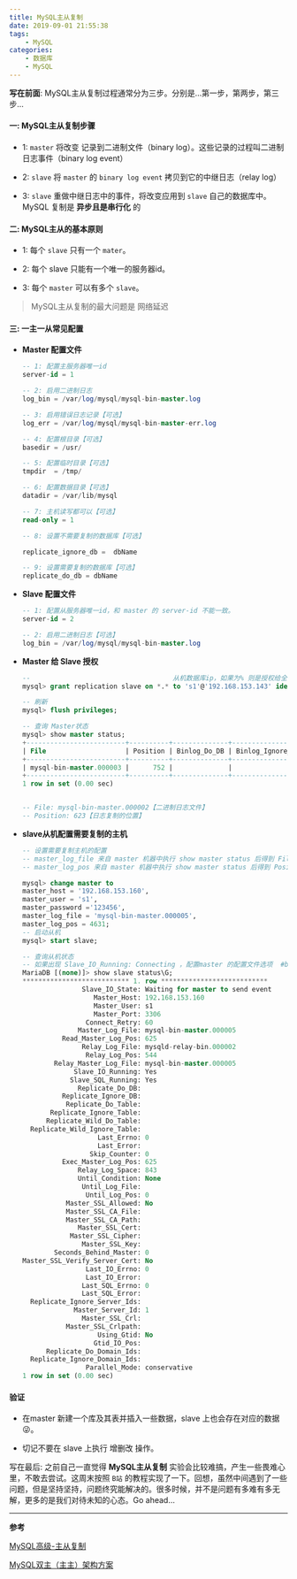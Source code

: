 ```yaml
---
title: MySQL主从复制
date: 2019-09-01 21:55:38
tags:
    - MySQL
categories:
    - 数据库
    - MySQL
---
```


**写在前面**: MySQL主从复制过程通常分为三步。分别是...第一步，第两步，第三步...

<!--more-->

#### 一: MySQL主从复制步骤

- 1: `master` 将改变 记录到二进制文件（binary log）。这些记录的过程叫二进制日志事件（binary log event）

- 2: `slave` 将 `master` 的 `binary log event` 拷贝到它的中继日志（relay log）

- 3: `slave` 重做中继日志中的事件，将改变应用到 `slave` 自己的数据库中。MySQL 复制是 **异步且是串行化** 的


#### 二: MySQL主从的基本原则

- 1: 每个 `slave` 只有一个 `mater`。

- 2: 每个 slave 只能有一个唯一的服务器id。

- 3: 每个 `master` 可以有多个 `slave`。

> MySQL主从复制的最大问题是 网络延迟

#### 三: 一主一从常见配置

- **Master 配置文件**

    ```sql
    -- 1: 配置主服务器唯一id
    server-id = 1

    -- 2: 启用二进制日志
    log_bin = /var/log/mysql/mysql-bin-master.log

    -- 3: 启用错误日志记录【可选】
    log_err = /var/log/mysql/mysql-bin-master-err.log

    -- 4: 配置根目录【可选】
    basedir = /usr/

    -- 5: 配置临时目录【可选】
    tmpdir  = /tmp/

    -- 6: 配置数据目录【可选】
    datadir = /var/lib/mysql

    -- 7: 主机读写都可以【可选】
    read-only = 1

    -- 8: 设置不需要复制的数据库【可选】

    replicate_ignore_db =  dbName

    -- 9: 设置需要复制的数据库【可选】
    replicate_do_db = dbName
    ```

- **Slave 配置文件**

    ```sql
    -- 1: 配置从服务器唯一id，和 master 的 server-id 不能一致。
    server-id = 2

    -- 2: 启用二进制日志【可选】
    log_bin = /var/log/mysql/mysql-bin-master.log

    ```
- **Master 给 Slave 授权**

    ```sql
    --                                    从机数据库ip，如果为% 则是授权给全部ip
    mysql> grant replication slave on *.* to 's1'@'192.168.153.143' identified by '123456';

    -- 刷新
    mysql> flush privileges;

    -- 查询 Master状态
    mysql> show master status;
    +-------------------------+----------+--------------+------------------+
    | File                    | Position | Binlog_Do_DB | Binlog_Ignore_DB |
    +-------------------------+----------+--------------+------------------+
    | mysql-bin-master.000003 |      752 |              |                  |
    +-------------------------+----------+--------------+------------------+
    1 row in set (0.00 sec)


    -- File: mysql-bin-master.000002【二进制日志文件】
    -- Position: 623【日志复制的位置】
    ```

- **slave从机配置需要复制的主机**

    ```sql
    -- 设置需要复制主机的配置
    -- master_log_file 来自 master 机器中执行 show master status 后得到 File 的值
    -- master_log_pos 来自 master 机器中执行 show master status 后得到 Position 的值

    mysql> change master to
    master_host = '192.168.153.160',
    master_user = 's1',
    master_password ='123456',
    master_log_file = 'mysql-bin-master.000005',  
    master_log_pos = 4631;
    -- 启动从机
    mysql> start slave;  

    -- 查询从机状态
    -- 如果出现 Slave_IO_Running: Connecting ，配置master 的配置文件选项  #bind-address = 127.0.0.1。
    MariaDB [(none)]> show slave status\G;
    *************************** 1. row ***************************
                   Slave_IO_State: Waiting for master to send event
                      Master_Host: 192.168.153.160
                      Master_User: s1
                      Master_Port: 3306
                    Connect_Retry: 60
                  Master_Log_File: mysql-bin-master.000005
              Read_Master_Log_Pos: 625
                   Relay_Log_File: mysqld-relay-bin.000002
                    Relay_Log_Pos: 544
            Relay_Master_Log_File: mysql-bin-master.000005
                 Slave_IO_Running: Yes
                Slave_SQL_Running: Yes
                  Replicate_Do_DB:
              Replicate_Ignore_DB:
               Replicate_Do_Table:
           Replicate_Ignore_Table:
          Replicate_Wild_Do_Table:
      Replicate_Wild_Ignore_Table:
                       Last_Errno: 0
                       Last_Error:
                     Skip_Counter: 0
              Exec_Master_Log_Pos: 625
                  Relay_Log_Space: 843
                  Until_Condition: None
                   Until_Log_File:
                    Until_Log_Pos: 0
               Master_SSL_Allowed: No
               Master_SSL_CA_File:
               Master_SSL_CA_Path:
                  Master_SSL_Cert:
                Master_SSL_Cipher:
                   Master_SSL_Key:
            Seconds_Behind_Master: 0
    Master_SSL_Verify_Server_Cert: No
                    Last_IO_Errno: 0
                    Last_IO_Error:
                   Last_SQL_Errno: 0
                   Last_SQL_Error:
      Replicate_Ignore_Server_Ids:
                 Master_Server_Id: 1
                   Master_SSL_Crl:
               Master_SSL_Crlpath:
                       Using_Gtid: No
                      Gtid_IO_Pos:
          Replicate_Do_Domain_Ids:
      Replicate_Ignore_Domain_Ids:
                    Parallel_Mode: conservative
    1 row in set (0.00 sec)
    ```

#### 验证

- 在master 新建一个库及其表并插入一些数据，slave 上也会存在对应的数据😜。

- 切记不要在 slave 上执行 增删改 操作。

写在最后: 之前自己一直觉得 **MySQL主从复制** 实验会比较难搞，产生一些畏难心里，不敢去尝试。这周末按照  `B站` 的教程实现了一下。回想，虽然中间遇到了一些问题，但是坚持坚持，问题终究能解决的。很多时候，并不是问题有多难有多无解，更多的是我们对待未知的心态。Go ahead...

---

**参考**

[MySQL高级-主从复制](https://www.bilibili.com/video/av49181542/?p=241)

[MySQL双主（主主）架构方案](https://www.cnblogs.com/ygqygq2/p/6045279.html)
